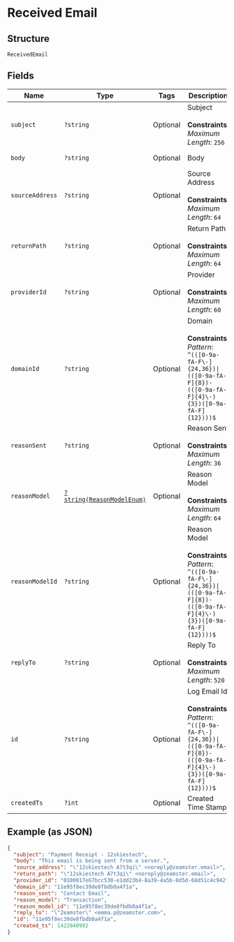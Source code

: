 
# Received Email

## Structure

`ReceivedEmail`

## Fields

| Name | Type | Tags | Description | Getter | Setter |
|  --- | --- | --- | --- | --- | --- |
| `subject` | `?string` | Optional | Subject<br><br>**Constraints**: *Maximum Length*: `256` | getSubject(): ?string | setSubject(?string subject): void |
| `body` | `?string` | Optional | Body | getBody(): ?string | setBody(?string body): void |
| `sourceAddress` | `?string` | Optional | Source Address<br><br>**Constraints**: *Maximum Length*: `64` | getSourceAddress(): ?string | setSourceAddress(?string sourceAddress): void |
| `returnPath` | `?string` | Optional | Return Path<br><br>**Constraints**: *Maximum Length*: `64` | getReturnPath(): ?string | setReturnPath(?string returnPath): void |
| `providerId` | `?string` | Optional | Provider<br><br>**Constraints**: *Maximum Length*: `60` | getProviderId(): ?string | setProviderId(?string providerId): void |
| `domainId` | `?string` | Optional | Domain<br><br>**Constraints**: *Pattern*: `^(([0-9a-fA-F\-]{24,36})\|(([0-9a-fA-F]{8})-(([0-9a-fA-F]{4}\-){3})([0-9a-fA-F]{12})))$` | getDomainId(): ?string | setDomainId(?string domainId): void |
| `reasonSent` | `?string` | Optional | Reason Sent<br><br>**Constraints**: *Maximum Length*: `36` | getReasonSent(): ?string | setReasonSent(?string reasonSent): void |
| `reasonModel` | [`?string(ReasonModelEnum)`](../../doc/models/reason-model-enum.md) | Optional | Reason Model<br><br>**Constraints**: *Maximum Length*: `64` | getReasonModel(): ?string | setReasonModel(?string reasonModel): void |
| `reasonModelId` | `?string` | Optional | Reason Model<br><br>**Constraints**: *Pattern*: `^(([0-9a-fA-F\-]{24,36})\|(([0-9a-fA-F]{8})-(([0-9a-fA-F]{4}\-){3})([0-9a-fA-F]{12})))$` | getReasonModelId(): ?string | setReasonModelId(?string reasonModelId): void |
| `replyTo` | `?string` | Optional | Reply To<br><br>**Constraints**: *Maximum Length*: `520` | getReplyTo(): ?string | setReplyTo(?string replyTo): void |
| `id` | `?string` | Optional | Log Email Id<br><br>**Constraints**: *Pattern*: `^(([0-9a-fA-F\-]{24,36})\|(([0-9a-fA-F]{8})-(([0-9a-fA-F]{4}\-){3})([0-9a-fA-F]{12})))$` | getId(): ?string | setId(?string id): void |
| `createdTs` | `?int` | Optional | Created Time Stamp | getCreatedTs(): ?int | setCreatedTs(?int createdTs): void |

## Example (as JSON)

```json
{
  "subject": "Payment Receipt - 12skiestech",
  "body": "This email is being sent from a server.",
  "source_address": "\"12skiestech A7t3qi\" <noreply@zeamster.email>",
  "return_path": "\"12skiestech A7t3qi\" <noreply@zeamster.email>",
  "provider_id": "0100017e67bcc530-e1dd23b4-8a39-4a5b-8d5d-68d51c4c942f-000000",
  "domain_id": "11e95f8ec39de8fbdb0a4f1a",
  "reason_sent": "Contact Email",
  "reason_model": "Transaction",
  "reason_model_id": "11e95f8ec39de8fbdb0a4f1a",
  "reply_to": "\"Zeamster\" <emma.p@zeamster.com>",
  "id": "11e95f8ec39de8fbdb0a4f1a",
  "created_ts": 1422040992
}
```

